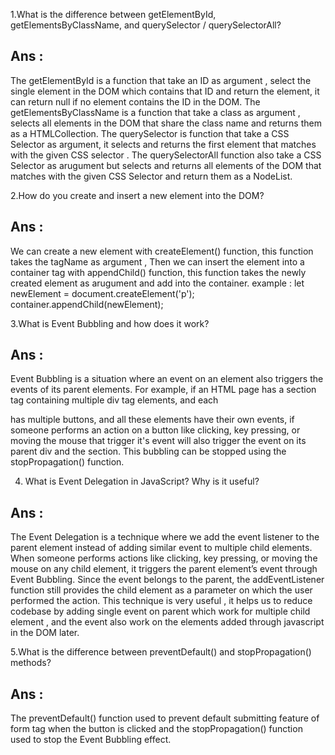 1.What is the difference between getElementById, getElementsByClassName, and querySelector / querySelectorAll?

## **Ans**  :  
The getElementById is a function that take an ID as argument , select the single element in the DOM which contains that ID and return the element,  it can return null if no element contains the ID in the DOM. The getElementsByClassName is a function that take a class as argument , selects all elements in the DOM that share the class name and returns them as a HTMLCollection. The querySelector is function that take a CSS Selector as argument, it selects and returns the first element that matches with the given CSS selector . The querySelectorAll function also take a CSS Selector as arugument but selects and returns all elements of the DOM that matches with the given CSS Selector and return them as a NodeList.





2.How do you create and insert a new element into the DOM?

## **Ans** :  
We can create a new element with createElement() function, this function takes the tagName as argument , Then we can insert the element into a container tag with appendChild() function, this function takes the newly created element as arugument and add into the container. example :
      let newElement = document.createElement('p');
      container.appendChild(newElement);





3.What is Event Bubbling and how does it work?

## **Ans** :  
Event Bubbling is a situation where an event on an element also triggers the events of its parent elements. For example, if an HTML page has a section tag containing multiple div tag elements, and each <div> has multiple buttons, and all these elements have their own events, if someone performs an action on a button like clicking, key pressing, or moving the mouse that trigger it's event will also trigger the event on its parent div and the section. This bubbling can be stopped using the stopPropagation() function.






4. What is Event Delegation in JavaScript? Why is it useful?
 
## **Ans** :  
The Event Delegation is a technique where we add the event listener to the parent element instead of adding similar event to multiple child elements. When someone performs actions like clicking, key pressing, or moving the mouse on any child element, it triggers the parent element’s event through Event Bubbling. Since the event belongs to the parent, the addEventListener function still provides the child element as a parameter on which the user performed the action. This technique is very useful , it helps us to reduce codebase by adding single event on parent which work for multiple child element ,  and the event also work on the elements added through javascript in the DOM later.






5.What is the difference between preventDefault() and stopPropagation() methods?

## **Ans** : 
The preventDefault() function used to prevent default submitting feature of form tag  when the button is clicked  and the stopPropagation() function used to stop the Event Bubbling effect.






